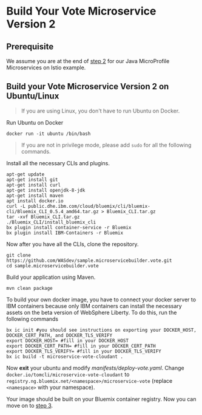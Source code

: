 # Build Your Vote Microservice Version 2

## Prerequisite
We assume you are at the end of [step 2](https://github.com/IBM/Java-MicroProfile-Microservices-on-Istio#2-get-and-build-the-application-code) for our Java MicroProfile Microservices on Istio example.

## Build your Vote Microservice Version 2 on Ubuntu/Linux

> If you are using Linux, you don't have to run Ubuntu on Docker.

Run Ubuntu on Docker

```shell
docker run -it ubuntu /bin/bash
```
> If you are not in privilege mode, please add `sudo` for all the following commands.

Install all the necessary CLIs and plugins.

```shell
apt-get update
apt-get install git
apt-get install curl
apt-get install openjdk-8-jdk
apt-get install maven
apt install docker.io
curl -L public.dhe.ibm.com/cloud/bluemix/cli/bluemix-cli/Bluemix_CLI_0.5.4_amd64.tar.gz > Bluemix_CLI.tar.gz
tar -xvf Bluemix_CLI.tar.gz
./Bluemix_CLI/install_bluemix_cli
bx plugin install container-service -r Bluemix
bx plugin install IBM-Containers -r Bluemix
```

Now after you have all the CLIs, clone the repository.

```shell
git clone https://github.com/WASdev/sample.microservicebuilder.vote.git
cd sample.microservicebuilder.vote
```

Build your application using Maven.
```shell
mvn clean package
```

To build your own docker image, you have to connect your docker server to IBM containers because only IBM containers can install the necessary assets on the beta version of WebSphere Liberty. To do this, run the following commands

```shell
bx ic init #you should see instructions on exporting your DOCKER_HOST, DOCKER_CERT_PATH, and DOCKER_TLS_VERIFY
export DOCKER_HOST= #fill in your DOCKER_HOST
export DOCKER_CERT_PATH= #fill in your DOCKER_CERT_PATH
export DOCKER_TLS_VERIFY= #fill in your DOCKER_TLS_VERIFY
bx ic build -t microservice-vote-cloudant .
```

Now **exit** your ubuntu and modify *manifests/deploy-vote.yaml*. Change `docker.io/tomcli/microservice-vote-cloudant` to `registry.ng.bluemix.net/<namespace>/microservice-vote` (replace `<namespace>` with your namespace).

Your image should be built on your Bluemix container registry. Now you can move on to [step 3](https://github.com/IBM/Java-MicroProfile-Microservices-on-Istio#3-inject-istio-envoys-on-java-microprofile-application).